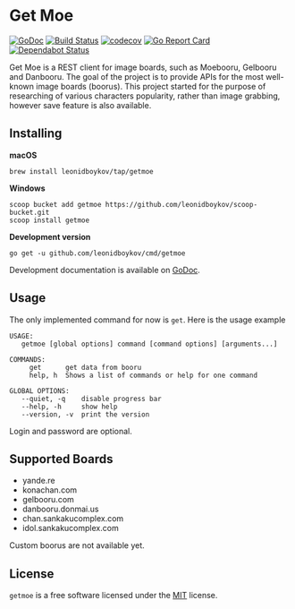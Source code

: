 # Get Moe

[![GoDoc](https://godoc.org/github.com/leonidboykov/getmoe?status.svg)](https://godoc.org/github.com/leonidboykov/getmoe)
[![Build Status](https://travis-ci.org/leonidboykov/getmoe.svg?branch=master)](https://travis-ci.org/leonidboykov/getmoe)
[![codecov](https://codecov.io/gh/leonidboykov/getmoe/branch/master/graph/badge.svg)](https://codecov.io/gh/leonidboykov/getmoe)
[![Go Report Card](https://goreportcard.com/badge/github.com/leonidboykov/getmoe)](https://goreportcard.com/report/github.com/leonidboykov/getmoe)
[![Dependabot Status](https://api.dependabot.com/badges/status?host=github&repo=leonidboykov/getmoe)](https://dependabot.com)

Get Moe is a REST client for image boards, such as Moebooru, Gelbooru and
Danbooru. The goal of the project is to provide APIs for the most well-known
image boards (boorus). This project started for the purpose of researching of
various characters popularity, rather than image grabbing, however save feature
is also available.

## Installing

**macOS**

    brew install leonidboykov/tap/getmoe

**Windows**

    scoop bucket add getmoe https://github.com/leonidboykov/scoop-bucket.git
    scoop install getmoe

**Development version**

    go get -u github.com/leonidboykov/cmd/getmoe

Development documentation is available on [GoDoc](https://godoc.org/github.com/leonidboykov/getmoe).

## Usage

The only implemented command for now is `get`. Here is the usage example

```
USAGE:
   getmoe [global options] command [command options] [arguments...]

COMMANDS:
     get      get data from booru
     help, h  Shows a list of commands or help for one command

GLOBAL OPTIONS:
   --quiet, -q    disable progress bar
   --help, -h     show help
   --version, -v  print the version
```

Login and password are optional.

## Supported Boards

  * yande.re
  * konachan.com
  * gelbooru.com
  * danbooru.donmai.us
  * chan.sankakucomplex.com
  * idol.sankakucomplex.com

Custom boorus are not available yet.

## License

`getmoe` is a free software licensed under the [MIT](LICENSE) license.
